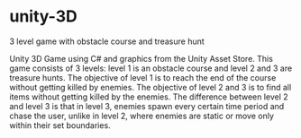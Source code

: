# unity-3D
3 level game with obstacle course and treasure hunt

Unity 3D Game using C# and graphics from the Unity Asset Store. This game consists of 3 levels: level 1 is an obstacle course and level 2 and 3 are treasure hunts. The objective of level 1 is to reach the end of the course without getting killed by enemies. The objective of level 2 and 3 is to find all items without getting killed by the enemies. The difference between level 2 and level 3 is that in level 3, enemies spawn every certain time period and chase the user, unlike in level 2, where enemies are static or move only within their set boundaries.
